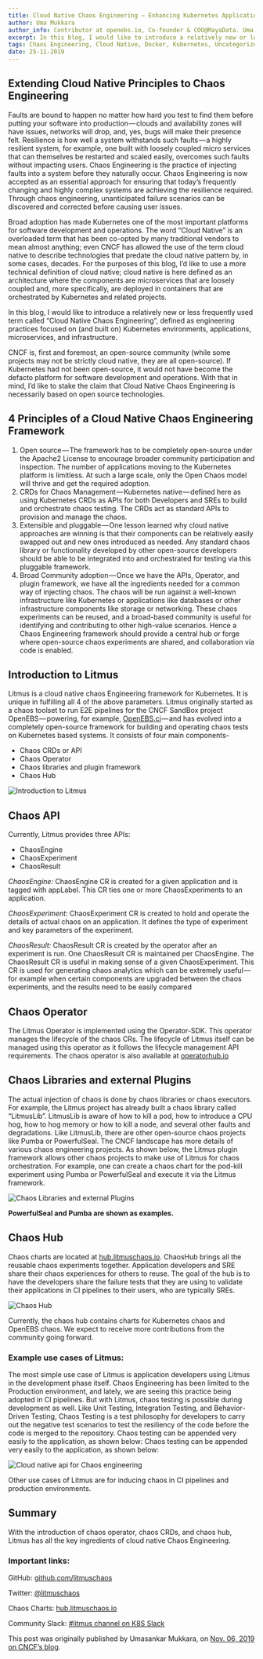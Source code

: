 ```yaml
---
title: Cloud Native Chaos Engineering — Enhancing Kubernetes Application Resiliency
author: Uma Mukkara
author_info: Contributor at openebs.io, Co-founder & COO@MayaData. Uma led product development in the early days of MayaData (CloudByte).
excerpt: In this blog, I would like to introduce a relatively new or less frequently used term called “Cloud Native Chaos Engineering”, defined as engineering practices focused on (and built on) Kubernetes environments, applications, microservices, and infrastructure.
tags: Chaos Engineering, Cloud Native, Docker, Kubernetes, Uncategorized
date: 25-11-2019
---
```


## Extending Cloud Native Principles to Chaos Engineering

Faults are bound to happen no matter how hard you test to find them before putting your software into production — clouds and availability zones will have issues, networks will drop, and, yes, bugs will make their presence felt. Resilience is how well a system withstands such faults — a highly resilient system, for example, one built with loosely coupled micro services that can themselves be restarted and scaled easily, overcomes such faults without impacting users. Chaos Engineering is the practice of injecting faults into a system before they naturally occur. Chaos Engineering is now accepted as an essential approach for ensuring that today’s frequently changing and highly complex systems are achieving the resilience required. Through chaos engineering, unanticipated failure scenarios can be discovered and corrected before causing user issues.

Broad adoption has made Kubernetes one of the most important platforms for software development and operations. The word “Cloud Native” is an overloaded term that has been co-opted by many traditional vendors to mean almost anything; even CNCF has allowed the use of the term cloud native to describe technologies that predate the cloud native pattern by, in some cases, decades. For the purposes of this blog, I’d like to use a more technical definition of cloud native; cloud native is here defined as an architecture where the components are microservices that are loosely coupled and, more specifically, are deployed in containers that are orchestrated by Kubernetes and related projects.

In this blog, I would like to introduce a relatively new or less frequently used term called “Cloud Native Chaos Engineering”, defined as engineering practices focused on (and built on) Kubernetes environments, applications, microservices, and infrastructure.

CNCF is, first and foremost, an open-source community (while some projects may not be strictly cloud native, they are all open-source). If Kubernetes had not been open-source, it would not have become the defacto platform for software development and operations. With that in mind, I’d like to stake the claim that Cloud Native Chaos Engineering is necessarily based on open source technologies.

## 4 Principles of a Cloud Native Chaos Engineering Framework

1. Open source — The framework has to be completely open-source under the Apache2 License to encourage broader community participation and inspection. The number of applications moving to the Kubernetes platform is limitless. At such a large scale, only the Open Chaos model will thrive and get the required adoption.
2. CRDs for Chaos Management — Kubernetes native — defined here as using Kubernetes CRDs as APIs for both Developers and SREs to build and orchestrate chaos testing. The CRDs act as standard APIs to provision and manage the chaos.
3. Extensible and pluggable — One lesson learned why cloud native approaches are winning is that their components can be relatively easily swapped out and new ones introduced as needed. Any standard chaos library or functionality developed by other open-source developers should be able to be integrated into and orchestrated for testing via this pluggable framework.
4. Broad Community adoption — Once we have the APIs, Operator, and plugin framework, we have all the ingredients needed for a common way of injecting chaos. The chaos will be run against a well-known infrastructure like Kubernetes or applications like databases or other infrastructure components like storage or networking. These chaos experiments can be reused, and a broad-based community is useful for identifying and contributing to other high-value scenarios. Hence a Chaos Engineering framework should provide a central hub or forge where open-source chaos experiments are shared, and collaboration via code is enabled.

## Introduction to Litmus

Litmus is a cloud native chaos Engineering framework for Kubernetes. It is unique in fulfilling all 4 of the above parameters. Litmus originally started as a chaos toolset to run E2E pipelines for the CNCF SandBox project OpenEBS — powering, for example, [OpenEBS.ci](https://openebs.ci/) — and has evolved into a completely open-source framework for building and operating chaos tests on Kubernetes based systems. It consists of four main components-

- Chaos CRDs or API
- Chaos Operator
- Chaos libraries and plugin framework
- Chaos Hub

![Introduction to Litmus](https://cdn-images-1.medium.com/max/800/0*GSvTfFh5KgBKM7M5.png)

## Chaos API

Currently, Litmus provides three APIs:

- ChaosEngine
- ChaosExperiment
- ChaosResult

*ChaosEngine:* ChaosEngine CR is created for a given application and is tagged with appLabel. This CR ties one or more ChaosExperiments to an application.

*ChaosExperiment:* ChaosExperiment CR is created to hold and operate the details of actual chaos on an application. It defines the type of experiment and key parameters of the experiment.

*ChaosResult:* ChaosResult CR is created by the operator after an experiment is run. One ChaosResult CR is maintained per ChaosEngine. The ChaosResult CR is useful in making sense of a given ChaosExperiment. This CR is used for generating chaos analytics which can be extremely useful — for example when certain components are upgraded between the chaos experiments, and the results need to be easily compared

## Chaos Operator

The Litmus Operator is implemented using the Operator-SDK. This operator manages the lifecycle of the chaos CRs. The lifecycle of Litmus itself can be managed using this operator as it follows the lifecycle management API requirements. The chaos operator is also available at [operatorhub.io](https://operatorhub.io/operator/litmuschaos)

## Chaos Libraries and external Plugins

The actual injection of chaos is done by chaos libraries or chaos executors. For example, the Litmus project has already built a chaos library called “LitmusLib”. LitmusLib is aware of how to kill a pod, how to introduce a CPU hog, how to hog memory or how to kill a node, and several other faults and degradations. Like LitmusLib, there are other open-source chaos projects like Pumba or PowerfulSeal. The CNCF landscape has more details of various chaos engineering projects. As shown below, the Litmus plugin framework allows other chaos projects to make use of Litmus for chaos orchestration. For example, one can create a chaos chart for the pod-kill experiment using Pumba or PowerfulSeal and execute it via the Litmus framework.

![Chaos Libraries and external Plugins](https://cdn-images-1.medium.com/max/800/0*0vm-YfScAxXoijFd.png)

**PowerfulSeal and Pumba are shown as examples.**

## Chaos Hub

Chaos charts are located at [hub.litmuschaos.io](https://hub.litmuschaos.io/). ChaosHub brings all the reusable chaos experiments together. Application developers and SRE share their chaos experiences for others to reuse. The goal of the hub is to have the developers share the failure tests that they are using to validate their applications in CI pipelines to their users, who are typically SREs.

![Chaos Hub](https://cdn-images-1.medium.com/max/800/0*22JUDGxtNFNcgU5J.png)

Currently, the chaos hub contains charts for Kubernetes chaos and OpenEBS chaos. We expect to receive more contributions from the community going forward.

### Example use cases of Litmus:

The most simple use case of Litmus is application developers using Litmus in the development phase itself. Chaos Engineering has been limited to the Production environment, and lately, we are seeing this practice being adopted in CI pipelines. But with Litmus, chaos testing is possible during development as well. Like Unit Testing, Integration Testing, and Behavior-Driven Testing, Chaos Testing is a test philosophy for developers to carry out the negative test scenarios to test the resiliency of the code before the code is merged to the repository. Chaos testing can be appended very easily to the application, as shown below: Chaos testing can be appended very easily to the application, as shown below:

![Cloud native api for Chaos engineering](https://cdn-images-1.medium.com/max/800/0*xT_x1Wd2TFyM2LfR.gif)

Other use cases of Litmus are for inducing chaos in CI pipelines and production environments.

## Summary

With the introduction of chaos operator, chaos CRDs, and chaos hub, Litmus has all the key ingredients of cloud native Chaos Engineering.

### Important links:

GitHub: [github.com/litmuschaos](https://github.com/litmuschaos/litmus)

Twitter: [@litmuschaos](https://twitter.com/litmuschaos)

Chaos Charts: [hub.litmuschaos.io](https://hub.litmuschaos.io/)

Community Slack: [#litmus channel on K8S Slack](https://kubernetes.slack.com/messages/CNXNB0ZTN)

This post was originally published by Umasankar Mukkara, on [Nov. 06, 2019 on CNCF’s blog](https://www.cncf.io/blog/2019/11/06/cloud-native-chaos-engineering-enhancing-kubernetes-application-resiliency/).
